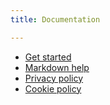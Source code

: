 ```yaml
---
title: Documentation

---
```

* [Get started](get_started.md)
* [Markdown help](markdown.md)
* [Privacy policy](gdpr/privacy-policy.md)
* [Cookie policy](gdpr/cookie-policy.md)